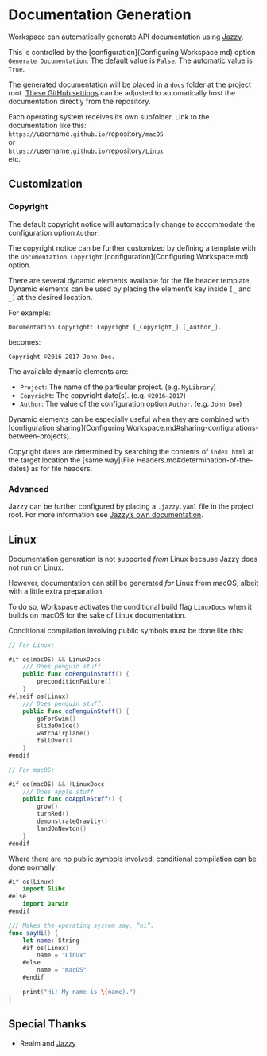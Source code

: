 <!--
 Documentation Generation.md

 This source file is part of the Workspace open source project.
 https://github.com/SDGGiesbrecht/Workspace

 Copyright ©2017 Jeremy David Giesbrecht and the Workspace project contributors.

 Soli Deo gloria.

 Licensed under the Apache Licence, Version 2.0.
 See http://www.apache.org/licenses/LICENSE-2.0 for licence information.
 -->

# Documentation Generation

Workspace can automatically generate API documentation using [Jazzy](https://github.com/realm/jazzy).

This is controlled by the [configuration](Configuring Workspace.md) option `Generate Documentation`. The [default](Responsibilities.md#default-vs-automatic) value is `False`. The [automatic](Responsibilities.md#default-vs-automatic) value is `True`.

The generated documentation will be placed in a `docs` folder at the project root. [These GitHub settings](https://help.github.com/articles/configuring-a-publishing-source-for-github-pages/#publishing-your-github-pages-site-from-a-docs-folder-on-your-master-branch) can be adjusted to automatically host the documentation directly from the repository.

Each operating system receives its own subfolder. Link to the documentation like this:<br>
`https://`username`.github.io/`repository`/macOS`<br>
or<br>
`https://`username`.github.io/`repository`/Linux`<br>
etc.

## Customization

### Copyright

The default copyright notice will automatically change to accommodate the configuration option `Author`.

The copyright notice can be further customized by defining a template with the `Documentation Copyright` [configuration](Configuring Workspace.md) option.

There are several dynamic elements available for the file header template. Dynamic elements can be used by placing the element’s key inside `[_` and `_]` at the desired location.

For example:
```
Documentation Copyright: Copyright [_Copyright_] [_Author_].
```
becomes:
```
Copyright ©2016–2017 John Doe.
```

The available dynamic elements are:

- `Project`: The name of the particular project. (e.g. `MyLibrary`)
- `Copyright`: The copyright date(s). (e.g. `©2016–2017`)
- `Author`: The value of the configuration option `Author`. (e.g. `John Doe`)

Dynamic elements can be especially useful when they are combined with [configuration sharing](Configuring Workspace.md#sharing-configurations-between-projects).

Copyright dates are determined by searching the contents of `index.html` at the target location the [same way](File Headers.md#determination-of-the-dates) as for file headers.

### Advanced

Jazzy can be further configured by placing a `.jazzy.yaml` file in the project root. For more information see [Jazzy’s own documentation](https://github.com/realm/jazzy).

## Linux

Documentation generation is not supported *from* Linux because Jazzy does not run on Linux.

However, documentation can still be generated *for* Linux from macOS, albeit with a little extra preparation.

To do so, Workspace activates the conditional build flag `LinuxDocs` when it builds on macOS for the sake of Linux documentation.

Conditional compilation involving public symbols must be done like this:

```swift
// For Linux:

#if os(macOS) && LinuxDocs
    /// Does penguin stuff.
    public func doPenguinStuff() {
        preconditionFailure()
    }
#elseif os(Linux)
    /// Does penguin stuff.
    public func doPenguinStuff() {
        goForSwim()
        slideOnIce()
        watchAirplane()
        fallOver()
    }
#endif

// For macOS:

#if os(macOS) && !LinuxDocs
    /// Does apple stuff.
    public func doAppleStuff() {
        grow()
        turnRed()
        demonstrateGravity()
        landOnNewton()
    }
#endif
```

Where there are no public symbols involved, conditional compilation can be done normally:
```swift
#if os(Linux)
    import Glibc
#else
    import Darwin
#endif

/// Makes the operating system say, “hi”.
func sayHi() {
    let name: String
    #if os(Linux)
        name = "Linux"
    #else
        name = "macOS"
    #endif

    print("Hi! My name is \(name).")
}
```

## Special Thanks

- Realm and [Jazzy](https://github.com/realm/jazzy)
